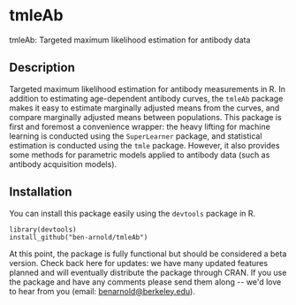 # tmleAb
tmleAb: Targeted maximum likelihood estimation for antibody data


## Description
Targeted maximum likelihood estimation for antibody measurements in R. In addition to estimating age-dependent antibody curves, the `tmleAb` package makes it easy to estimate marginally adjusted means from the curves, and compare marginally adjusted means between populations. This package is first and foremost a convenience wrapper: the heavy lifting for machine learning is conducted using the `SuperLearner` package, and statistical estimation is conducted using the `tmle` package. However, it also provides some methods for parametric models applied to antibody data (such as antibody acquisition models). 

## Installation

You can install this package easily using the `devtools` package in R. 
```
library(devtools)
install_github("ben-arnold/tmleAb")
```

At this point, the package is fully functional but should be considered a beta version. Check back here for updates: we have many updated features planned and will eventually distribute the package through CRAN.  If you use the package and have any comments please send them along -- we'd love to hear from you (email: benarnold@berkeley.edu).
